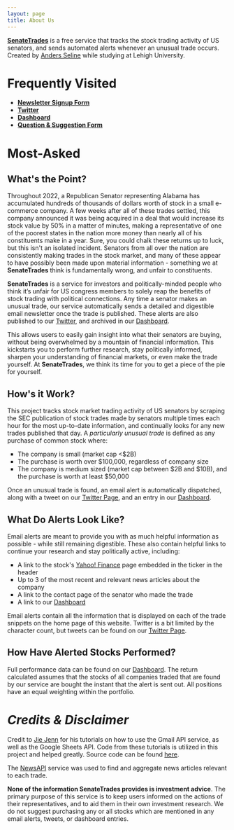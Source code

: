 ```yaml
---
layout: page
title: About Us
---
```

<p>
    <b><a href="https://github.com/anderseline/SenateTrades">SenateTrades</a></b> is a free service that tracks the stock trading activity of US senators, and sends automated alerts whenever an unusual trade occurs. Created by <a href="https://www.linkedin.com/in/anders-seline/">Anders Seline</a> while studying at Lehigh University.
</p>

# Frequently Visited #

- <b>[Newsletter Signup Form](https://docs.google.com/forms/d/e/1FAIpQLSdhqKAbnLGOL9Jm9agusyxRuAyXOg_UiJZms9SGHC-hdRLzgQ/viewform?usp=sf_link)</b> 
- <b>[Twitter](https://twitter.com/Senate_Trades)</b> 
- <b>[Dashboard](https://docs.google.com/spreadsheets/d/1zSpyfOWCuUkW4yzCh-PnHx5Qv_WWFb3AsMnoXUjr8qk/edit#gid=0)</b> 
- <b>[Question & Suggestion Form](https://docs.google.com/forms/d/e/1FAIpQLSeSbwH-fTvP5M1ju37EEQa7e4s-cDaN-lKsf0skosXPbZPcew/viewform?usp=sf_link)</b>

# Most-Asked #

## <b>What's the Point?</b> ##

<p>
    Throughout 2022, a Republican Senator representing Alabama has accumulated hundreds of thousands of dollars worth of stock in a small e-commerce company. A few weeks after all of these trades settled, this company announced it was being acquired in a deal that would increase its stock value by 50% in a matter of minutes, making a representative of one of the poorest states in the nation more money than nearly all of his constituents make in a year. Sure, you could chalk these returns up to luck, but this isn't an isolated incident. Senators from all over the nation are consistently making trades in the stock market, and many of these appear to have possibly been made upon material information - something we at <b>SenateTrades</b> think is fundamentally wrong, and unfair to constituents.
</p>
<p>
    <b>SenateTrades</b> is a service for investors and politically-minded people who think it’s unfair for US congress members to solely reap the benefits of stock trading with political connections. Any time a senator makes an unusual trade, our service automatically sends a detailed and digestible email newsletter once the trade is published. These alerts are also published to our <a href="https://twitter.com/Senate_Trades">Twitter</a>, and archived in our <a href="https://docs.google.com/spreadsheets/d/1zSpyfOWCuUkW4yzCh-PnHx5Qv_WWFb3AsMnoXUjr8qk/edit#gid=0">Dashboard</a>.
</p>
<p>
    This allows users to easily gain insight into what their senators are buying, without being overwhelmed by a mountain of financial information. This kickstarts you to perform further research, stay politically informed, sharpen your understanding of financial markets, or even make the trade yourself. At <b>SenateTrades</b>, we think its time for you to get a piece of the pie for yourself. 
</p>

## <b>How's it Work?</b> ##

<p>
    This project tracks stock market trading activity of US senators by scraping the SEC publication of stock trades made by senators multiple times each hour for the most up-to-date information, and continually looks for any new trades published that day. A <i>particularly unusual trade</i> is defined as any purchase of common stock where:
    <ul style="list-style-type:square">
        <li>The company is small (market cap <$2B)</li>
        <li>The purchase is worth over $100,000, regardless of company size</li>
        <li>The company is medium sized (market cap between $2B and $10B), and the purchase is worth at least $50,000</li>
    </ul>
    Once an unusual trade is found, an email alert is automatically dispatched, along with a tweet on our <a href="https://twitter.com/Senate_Trades">Twitter Page</a>, and an entry in our <a href="https://docs.google.com/spreadsheets/d/1zSpyfOWCuUkW4yzCh-PnHx5Qv_WWFb3AsMnoXUjr8qk/edit#gid=0">Dashboard</a>.
</p>


## <b>What Do Alerts Look Like?</b> ##

<p>
    Email alerts are meant to provide you with as much helpful information as possible - while still remaining digestible. These also contain helpful links to continue your research and stay politically active, including:
    <ul style="list-style-type:square">
        <li>A link to the stock's <a href="https://finance.yahoo.com/">Yahoo! Finance</a> page embedded in the ticker in the header</li>
        <li>Up to 3 of the most recent and relevant news articles about the company</li>
        <li>A link to the contact page of the senator who made the trade</li>
        <li>A link to our <a href="https://docs.google.com/spreadsheets/d/1zSpyfOWCuUkW4yzCh-PnHx5Qv_WWFb3AsMnoXUjr8qk/edit#gid=0">Dashboard</a></li>
    </ul>
</p>

Email alerts contain all the information that is displayed on each of the trade snippets on the home page of this website. Twitter is a bit limited by the character count, but tweets can be found on our <a href="https://twitter.com/Senate_Trades">Twitter Page</a>.

## <b>How Have Alerted Stocks Performed?</b> ##

Full performance data can be found on our <a href="https://docs.google.com/spreadsheets/d/1zSpyfOWCuUkW4yzCh-PnHx5Qv_WWFb3AsMnoXUjr8qk/edit#gid=0">Dashboard</a>. The return calculated assumes that the stocks of all companies traded that are found by our service are bought the instant that the alert is sent out. All positions have an equal weighting within the portfolio.


# <i>Credits & Disclaimer</i> #

Credit to [Jie Jenn](https://www.youtube.com/channel/UCvVZ19DRSLIC2-RUOeWx8ug) for his tutorials on how to use the Gmail API service, as well as the Google Sheets API. Code from these tutorials is utilized in this project and helped greatly. Source code can be found [here](https://learndataanalysis.org/category/python-tutorial/google-sheets-api-python/).

The [NewsAPI](https://newsapi.org/) service was used to find and aggregate news articles relevant to each trade. 

<b>None of the information SenateTrades provides is investment advice</b>. The primary purpose of this service is to keep users informed on the actions of their representatives, and to aid them in their own investment research. We do not suggest purchasing any or all stocks which are mentioned in any email alerts, tweets, or dashboard entries.